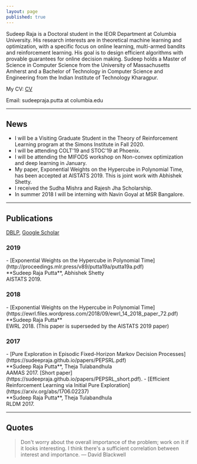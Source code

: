 ```yaml
---
layout: page
published: true
---
```


Sudeep Raja is a Doctoral student in the IEOR Department at Columbia University. His research interests are in theoretical machine learning and optimization, with a specific focus on online learning, multi-armed bandits and reinforcement learning. His goal is to design efficient algorithms with provable guarantees for online decision making. Sudeep holds a Master of Science in Computer Science from the University of Massachusetts Amherst and a Bachelor of Technology in Computer Science and Engineering from the Indian Institute of Technology Kharagpur.

My CV: [CV](https://sudeepraja.github.io/CV.pdf)

Email: sudeepraja.putta at columbia.edu

---
## News
   - I will be a Visiting Graduate Student in the Theory of Reinforcement Learning program at the Simons Institute in Fall 2020.
   - I will be attending COLT'19 and STOC'19 at Phoenix.
   - I will be attending the MIFODS workshop on Non-convex optimization and deep learning in January.
   - My paper, Exponential Weights on the Hypercube in Polynomial Time, has been accepted at AISTATS 2019. This is joint work with Abhishek Shetty.
   - I received the Sudha Mishra and Rajesh Jha Scholarship.
   - In summer 2018 I will be interning with Navin Goyal at MSR Bangalore.

---
## Publications
[DBLP](https://dblp.uni-trier.de/pers/hd/p/Putta:Sudeep_Raja), [Google Scholar](https://scholar.google.com/citations?user=0MxBCEIAAAAJ&hl=en)
<h3>2019</h3>
   - [Exponential Weights on the Hypercube in Polynomial Time](http://proceedings.mlr.press/v89/putta19a/putta19a.pdf) <br />**Sudeep Raja Putta**, Abhishek Shetty<br />AISTATS 2019.
<h3>2018</h3>
   - [Exponential Weights on the Hypercube in Polynomial Time](https://ewrl.files.wordpress.com/2018/09/ewrl_14_2018_paper_72.pdf) <br />**Sudeep Raja Putta**<br />EWRL 2018. (This paper is superseded by the AISTATS 2019 paper)
<h3>2017</h3>
   - [Pure Exploration in Episodic Fixed-Horizon Markov Decision Processes](https://sudeepraja.github.io/papers/PEPSRL.pdf) <br />**Sudeep Raja Putta**, Theja Tulabandhula <br />AAMAS 2017. [Short paper](https://sudeepraja.github.io/papers/PEPSRL_short.pdf).
   - [Efficient Reinforcement Learning via Initial Pure Exploration](https://arxiv.org/abs/1706.02237) <br />**Sudeep Raja Putta**, Theja Tulabandhula <br />RLDM 2017.


---
## Quotes
> Don't worry about the overall importance of the problem; work on it if it looks interesting. I think there's a sufficient correlation between interest and importance. — David Blackwell
